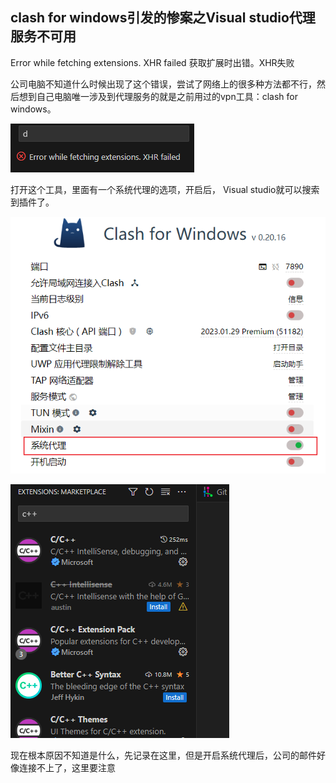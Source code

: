 ## clash for windows引发的惨案之Visual studio代理服务不可用

Error while fetching extensions. XHR failed 获取扩展时出错。XHR失败

公司电脑不知道什么时候出现了这个错误，尝试了网络上的很多种方法都不行，然后想到自己电脑唯一涉及到代理服务的就是之前用过的vpn工具：clash for windows。

![image-20231115193838875](./img/image-20231115193838875.png)



打开这个工具，里面有一个系统代理的选项，开启后， Visual studio就可以搜索到插件了。

![image-20231115194329593](./img/image-20231115194329593.png)

![image-20231115194347650](./img/image-20231115194347650.png)



现在根本原因不知道是什么，先记录在这里，但是开启系统代理后，公司的邮件好像连接不上了，这里要注意